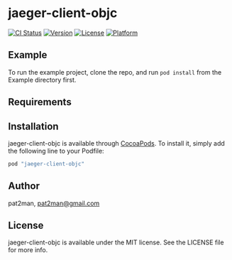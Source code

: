 # jaeger-client-objc

[![CI Status](http://img.shields.io/travis/pat2man/jaeger-client-objc.svg?style=flat)](https://travis-ci.org/pat2man/jaeger-client-objc)
[![Version](https://img.shields.io/cocoapods/v/jaeger-client-objc.svg?style=flat)](http://cocoapods.org/pods/jaeger-client-objc)
[![License](https://img.shields.io/cocoapods/l/jaeger-client-objc.svg?style=flat)](http://cocoapods.org/pods/jaeger-client-objc)
[![Platform](https://img.shields.io/cocoapods/p/jaeger-client-objc.svg?style=flat)](http://cocoapods.org/pods/jaeger-client-objc)

## Example

To run the example project, clone the repo, and run `pod install` from the Example directory first.

## Requirements

## Installation

jaeger-client-objc is available through [CocoaPods](http://cocoapods.org). To install
it, simply add the following line to your Podfile:

```ruby
pod "jaeger-client-objc"
```

## Author

pat2man, pat2man@gmail.com

## License

jaeger-client-objc is available under the MIT license. See the LICENSE file for more info.
